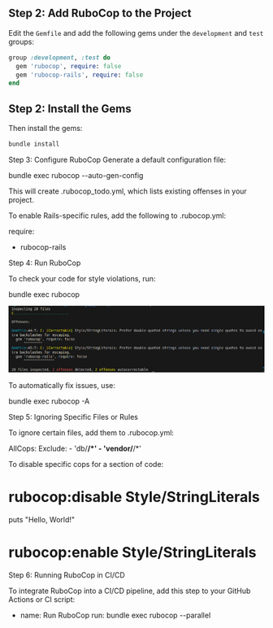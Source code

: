 
## Step 2: Add RuboCop to the Project

Edit the `Gemfile` and add the following gems under the `development` and `test` groups:

```ruby
group :development, :test do
  gem 'rubocop', require: false
  gem 'rubocop-rails', require: false
end
```
## Step 2: Install the Gems 

Then install the gems:

```sh
bundle install

```

Step 3: Configure RuboCop
Generate a default configuration file:

bundle exec rubocop --auto-gen-config

This will create .rubocop_todo.yml, which lists existing offenses in your project.

To enable Rails-specific rules, add the following to .rubocop.yml:

require:
  - rubocop-rails

Step 4: Run RuboCop

To check your code for style violations, run:

bundle exec rubocop

![alt text](image.png) 

To automatically fix issues, use:

bundle exec rubocop -A

Step 5: Ignoring Specific Files or Rules


To ignore certain files, add them to .rubocop.yml:

AllCops:
  Exclude:
    - 'db/**/*'
    - 'vendor/**/*'

To disable specific cops for a section of code:

# rubocop:disable Style/StringLiterals
puts "Hello, World!"
# rubocop:enable Style/StringLiterals

Step 6: Running RuboCop in CI/CD

To integrate RuboCop into a CI/CD pipeline, add this step to your GitHub Actions or CI script:

- name: Run RuboCop
  run: bundle exec rubocop --parallel



